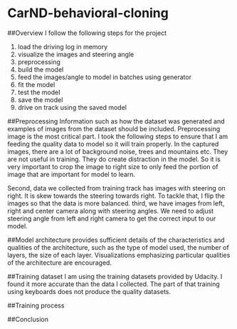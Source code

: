 # CarND-behavioral-cloning

##Overview
I follow the following steps for the project  
  1. load the driving log in memory  
  2. visualize the images and steering angle  
  3. preprocessing  
  4. build the model  
  5. feed the images/angle to model in batches using generator  
  6. fit the model   
  7. test the model  
  8. save the model  
  9. drive on track using the saved model  


##Preprocessing
Information such as how the dataset was generated and examples of images from the dataset should be included.
Preprocessing image is the most critical part. I took the following steps to ensure that I am feeding the quality data to model so it will train properly. In the captured images, there are a lot of background noise, trees and mountains  etc. They are not useful in training. They do create distraction in the model. So it is very important to crop the image to right size to only feed the portion of image that are important for model to learn. 

Second, data we collected from training track has images with steering on right. It is skew towards the steering towards right. To tackle that, I flip the images so that the data is more balanced. third, we have images from left, right and center camera along with steering angles. We need to adjust steering angle from left and right camera to get the correct input to our model. 

##Model architecture
provides sufficient details of the characteristics and qualities of the architecture, such as the type of model used, the number of layers, the size of each layer. Visualizations emphasizing particular qualities of the architecture are encouraged.


##Training dataset 
I am using the training datasets provided by Udacity. I found it more accurate than the data I collected. The part of that training using keyboards does not produce the quality datasets. 

##Training process

##Conclusion

